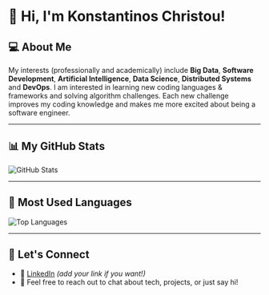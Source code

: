 # 👋 Hi, I'm Konstantinos Christou!

## 💻 About Me
My interests (professionally and academically) include **Big Data**, **Software Development**, **Artificial Intelligence**, **Data Science**, **Distributed Systems** and **DevOps**. I am interested in learning new coding languages & frameworks and solving algorithm challenges. Each new challenge improves my coding knowledge and makes me more excited about being a software engineer.

---

## 📊 My GitHub Stats

![GitHub Stats](https://github-readme-stats.vercel.app/api?username=kostasc96&show_icons=true&include_all_commits=true&count_private=true)

---

## 🧩 Most Used Languages

![Top Languages](https://github-readme-stats.vercel.app/api/top-langs/?username=kostasc96&layout=compact&langs_count=20&hide=jupyter%20notebook)

---

## 🌱 Let's Connect
- 💼 [LinkedIn](https://www.linkedin.com/in/konstantinos-christou-4068a9198) *(add your link if you want!)*
- 💬 Feel free to reach out to chat about tech, projects, or just say hi!

